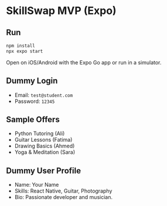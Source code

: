 # SkillSwap MVP (Expo)

## Run
```bash
npm install
npx expo start
```

Open on iOS/Android with the Expo Go app or run in a simulator.

## Dummy Login
- Email: `test@student.com`
- Password: `12345`

## Sample Offers
- Python Tutoring (Ali)
- Guitar Lessons (Fatima)
- Drawing Basics (Ahmed)
- Yoga & Meditation (Sara)

## Dummy User Profile
- Name: Your Name
- Skills: React Native, Guitar, Photography
- Bio: Passionate developer and musician.
